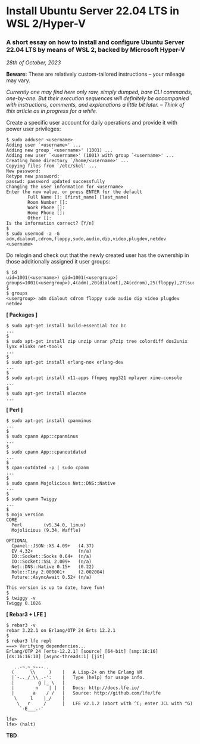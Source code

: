 # Install Ubuntu Server 22.04 LTS in WSL 2/Hyper-V

### A short essay on how to install and configure Ubuntu Server 22.04 LTS by means of WSL 2, backed by Microsoft Hyper-V

*28th of October, 2023*

**Beware:** These are relatively custom-tailored instructions &ndash; your mileage may vary.

*Currently one may find here only raw, simply dumped, bare CLI commands, one-by-one. But their execution sequences will definitely be accompanied with instructions, comments, and explanations a little bit later. &ndash; Think of this article as in progress for a while.*

Create a specific user account for daily operations and provide it with power user privileges:

```
$ sudo adduser <username>
Adding user `<username>' ...
Adding new group `<username>' (1001) ...
Adding new user `<username>' (1001) with group `<username>' ...
Creating home directory `/home/<username>' ...
Copying files from `/etc/skel' ...
New password:
Retype new password:
passwd: password updated successfully
Changing the user information for <username>
Enter the new value, or press ENTER for the default
        Full Name []: [first_name] [last_name]
        Room Number []:
        Work Phone []:
        Home Phone []:
        Other []:
Is the information correct? [Y/n]
$
$ sudo usermod -a -G adm,dialout,cdrom,floppy,sudo,audio,dip,video,plugdev,netdev <username>
```

Do relogin and check out that the newly created user has the ownership in those additionally assigned it user groups:

```
$ id
uid=1001(<username>) gid=1001(<usergroup>) groups=1001(<usergroup>),4(adm),20(dialout),24(cdrom),25(floppy),27(sudo),29(audio),30(dip),44(video),46(plugdev),116(netdev)
$
$ groups
<usergroup> adm dialout cdrom floppy sudo audio dip video plugdev netdev
```

**[ Packages ]**

```
$ sudo apt-get install build-essential tcc bc
...
$
$ sudo apt-get install zip unzip unrar p7zip tree colordiff dos2unix lynx elinks net-tools
...
$
$ sudo apt-get install erlang-nox erlang-dev
...
$
$ sudo apt-get install x11-apps ffmpeg mpg321 mplayer xine-console
...
$
$ sudo apt-get install mlocate
...
```

**[ Perl ]**

```
$ sudo apt-get install cpanminus
...
$
$ sudo cpanm App::cpanminus
...
$
$ sudo cpanm App::cpanoutdated
...
$
$ cpan-outdated -p | sudo cpanm
...
$
$ sudo cpanm Mojolicious Net::DNS::Native
...
$
$ sudo cpanm Twiggy
...
$
$ mojo version
CORE
  Perl        (v5.34.0, linux)
  Mojolicious (9.34, Waffle)

OPTIONAL
  Cpanel::JSON::XS 4.09+   (4.37)
  EV 4.32+                 (n/a)
  IO::Socket::Socks 0.64+  (n/a)
  IO::Socket::SSL 2.009+   (n/a)
  Net::DNS::Native 0.15+   (0.22)
  Role::Tiny 2.000001+     (2.002004)
  Future::AsyncAwait 0.52+ (n/a)

This version is up to date, have fun!
$
$ twiggy -v
Twiggy 0.1026
```

**[ Rebar3 + LFE ]**

```
$ rebar3 -v
rebar 3.22.1 on Erlang/OTP 24 Erts 12.2.1
$
$ rebar3 lfe repl
===> Verifying dependencies...
Erlang/OTP 24 [erts-12.2.1] [source] [64-bit] [smp:16:16] [ds:16:16:10] [async-threads:1] [jit]

   ..-~.~_~---..
  (      \\     )    |   A Lisp-2+ on the Erlang VM
  |`-.._/_\\_.-':    |   Type (help) for usage info.
  |         g |_ \   |
  |        n    | |  |   Docs: http://docs.lfe.io/
  |       a    / /   |   Source: http://github.com/lfe/lfe
   \     l    |_/    |
    \   r     /      |   LFE v2.1.2 (abort with ^C; enter JCL with ^G)
     `-E___.-'

lfe>
lfe> (halt)
```

**TBD**
